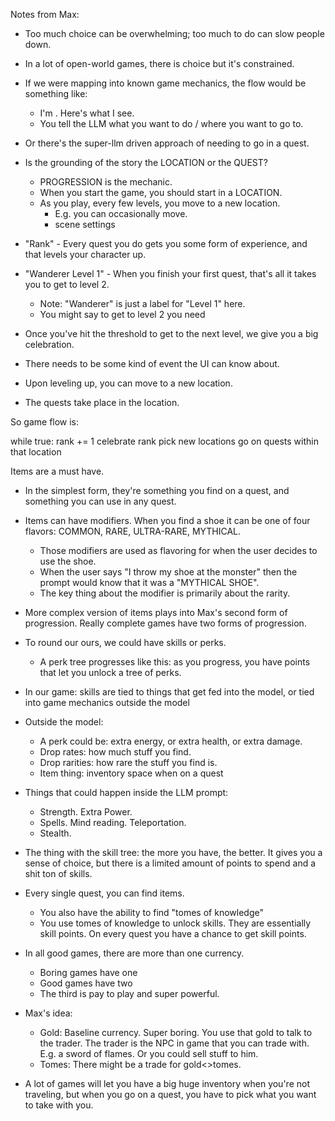   Notes from Max:

  - Too much choice can be overwhelming; too much to do can slow people down.
  - In a lot of open-world games, there is choice but it's constrained.
  - If we were mapping into known game mechanics, the flow would be something like:
    - I'm <LOCATION>. Here's what I see.
    - You tell the LLM what you want to do / where you want to go to.
  
  - Or there's the super-llm driven approach of needing to go in a quest.

  - Is the grounding of the story the LOCATION or the QUEST?
    - PROGRESSION is the mechanic.
    - When you start the game, you should start in a LOCATION.
    - As you play, every few levels, you move to a new location.
      - E.g. you can occasionally move.
      - scene settings

  
  - "Rank" - Every quest you do gets you some form of experience, and that levels your character up.
  - "Wanderer Level 1" - When you finish your first quest, that's all it takes you to get to level 2.
    - Note: "Wanderer" is just a label for "Level 1" here.
    - You might say to get to level 2 you need 
  - Once you've hit the threshold to get to the next level, we give you a big celebration.

  - There needs to be some kind of event the UI can know about.
  - Upon leveling up, you can move to a new location.
  - The quests take place in the location.


  So game flow is:

  while true:
    rank += 1
    celebrate rank
    pick new locations
    go on quests within that location

  Items are a must have.
  - In the simplest form, they're something you find on a quest, and something you can use in any quest.
  - Items can have modifiers. When you find a shoe it can be one of four flavors: COMMON, RARE, ULTRA-RARE, MYTHICAL.
    - Those modifiers are used as flavoring for when the user decides to use the shoe.
    - When the user says "I throw my shoe at the monster" then the prompt would know that it was a "MYTHICAL SHOE".
    - The key thing about the modifier is primarily about the rarity.
  
  - More complex version of items plays into Max's second form of progression. Really complete games have two forms of progression.
  - To round our ours, we could have skills or perks.
    - A perk tree progresses like this: as you progress, you have points that let you unlock a tree of perks.
  - In our game: skills are tied to things that get fed into the model, or tied into game mechanics outside the model
  - Outside the model:
    - A perk could be: extra energy, or extra health, or extra damage.
    - Drop rates: how much stuff you find.
    - Drop rarities: how rare the stuff you find is.
    - Item thing: inventory space when on a quest
  - Things that could happen inside the LLM prompt:
    - Strength. Extra Power.
    - Spells. Mind reading. Teleportation.
    - Stealth.

  - The thing with the skill tree: the more you have, the better. It gives you a sense of choice, but there is a limited amount of points to spend and a shit ton of skills.

  - Every single quest, you can find items.
    - You also have the ability to find "tomes of knowledge"
    - You use tomes of knowledge to unlock skills. They are essentially skill points. On every quest you have a chance to get skill points.
  
  - In all good games, there are more than one currency.
    - Boring games have one
    - Good games have two
    - The third is pay to play and super powerful.

  - Max's idea:
    - Gold: Baseline currency. Super boring. You use that gold to talk to the trader. The trader is the NPC in game that you can trade with. E.g. a sword of flames. Or you could sell stuff to him.
    - Tomes: There might be a trade for gold<>tomes.  
    
  - A lot of games will let you have a big huge inventory when you're not traveling, but when you go on a quest, you have to pick what you want to take with you.

  